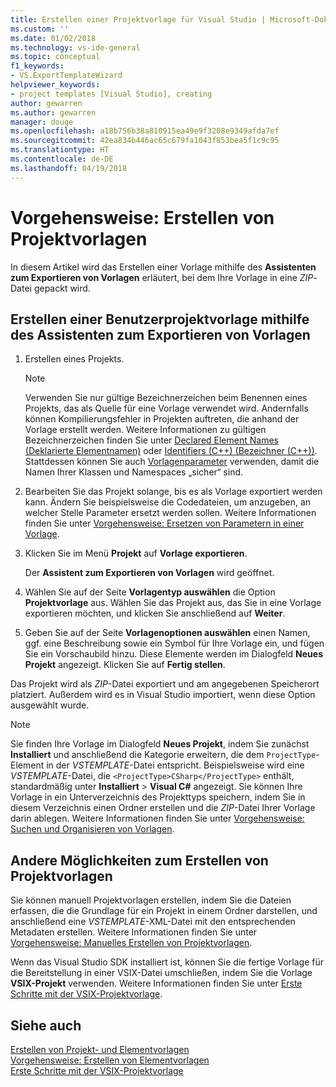 ```yaml
---
title: Erstellen einer Projektvorlage für Visual Studio | Microsoft-Dokumentation
ms.custom: ''
ms.date: 01/02/2018
ms.technology: vs-ide-general
ms.topic: conceptual
f1_keywords:
- VS.ExportTemplateWizard
helpviewer_keywords:
- project templates [Visual Studio], creating
author: gewarren
ms.author: gewarren
manager: douge
ms.openlocfilehash: a18b756b38a810915ea49e9f3208e9349afda7ef
ms.sourcegitcommit: 42ea834b446ac65c679fa1043f853bea5f1c9c95
ms.translationtype: HT
ms.contentlocale: de-DE
ms.lasthandoff: 04/19/2018
---
```

# <a name="how-to-create-project-templates"></a>Vorgehensweise: Erstellen von Projektvorlagen

In diesem Artikel wird das Erstellen einer Vorlage mithilfe des **Assistenten zum Exportieren von Vorlagen** erläutert, bei dem Ihre Vorlage in eine *ZIP*-Datei gepackt wird.

## <a name="to-create-a-user-project-template-by-using-the-export-template-wizard"></a>Erstellen einer Benutzerprojektvorlage mithilfe des Assistenten zum Exportieren von Vorlagen

1. Erstellen eines Projekts.

    > [!NOTE]
    > Verwenden Sie nur gültige Bezeichnerzeichen beim Benennen eines Projekts, das als Quelle für eine Vorlage verwendet wird. Andernfalls können Kompilierungsfehler in Projekten auftreten, die anhand der Vorlage erstellt werden. Weitere Informationen zu gültigen Bezeichnerzeichen finden Sie unter [Declared Element Names (Deklarierte Elementnamen)](/dotnet/visual-basic/programming-guide/language-features/declared-elements/declared-element-names) oder [Identifiers (C++) (Bezeichner (C++))](/cpp/cpp/identifiers-cpp). Stattdessen können Sie auch [Vorlagenparameter](../ide/template-parameters.md) verwenden, damit die Namen Ihrer Klassen und Namespaces „sicher“ sind.

1. Bearbeiten Sie das Projekt solange, bis es als Vorlage exportiert werden kann. Ändern Sie beispielsweise die Codedateien, um anzugeben, an welcher Stelle Parameter ersetzt werden sollen. Weitere Informationen finden Sie unter [Vorgehensweise: Ersetzen von Parametern in einer Vorlage](../ide/how-to-substitute-parameters-in-a-template.md).

1. Klicken Sie im Menü **Projekt** auf **Vorlage exportieren**.

   Der **Assistent zum Exportieren von Vorlagen** wird geöffnet.

1. Wählen Sie auf der Seite **Vorlagentyp auswählen** die Option **Projektvorlage** aus. Wählen Sie das Projekt aus, das Sie in eine Vorlage exportieren möchten, und klicken Sie anschließend auf **Weiter**.

1. Geben Sie auf der Seite **Vorlagenoptionen auswählen** einen Namen, ggf. eine Beschreibung sowie ein Symbol für Ihre Vorlage ein, und fügen Sie ein Vorschaubild hinzu. Diese Elemente werden im Dialogfeld **Neues Projekt** angezeigt. Klicken Sie auf **Fertig stellen**.

  Das Projekt wird als *ZIP*-Datei exportiert und am angegebenen Speicherort platziert. Außerdem wird es in Visual Studio importiert, wenn diese Option ausgewählt wurde.

>[!NOTE]
> Sie finden Ihre Vorlage im Dialogfeld **Neues Projekt**, indem Sie zunächst **Installiert** und anschließend die Kategorie erweitern, die dem `ProjectType`-Element in der *VSTEMPLATE*-Datei entspricht. Beispielsweise wird eine *VSTEMPLATE*-Datei, die `<ProjectType>CSharp</ProjectType>` enthält, standardmäßig unter **Installiert** > **Visual C#** angezeigt. Sie können Ihre Vorlage in ein Unterverzeichnis des Projekttyps speichern, indem Sie in diesem Verzeichnis einen Ordner erstellen und die *ZIP*-Datei Ihrer Vorlage darin ablegen. Weitere Informationen finden Sie unter [Vorgehensweise: Suchen und Organisieren von Vorlagen](../ide/how-to-locate-and-organize-project-and-item-templates.md).

## <a name="other-ways-to-create-project-templates"></a>Andere Möglichkeiten zum Erstellen von Projektvorlagen

Sie können manuell Projektvorlagen erstellen, indem Sie die Dateien erfassen, die die Grundlage für ein Projekt in einem Ordner darstellen, und anschließend eine *VSTEMPLATE*-XML-Datei mit den entsprechenden Metadaten erstellen. Weitere Informationen finden Sie unter [Vorgehensweise: Manuelles Erstellen von Projektvorlagen](../ide/how-to-manually-create-web-templates.md).

Wenn das Visual Studio SDK installiert ist, können Sie die fertige Vorlage für die Bereitstellung in einer VSIX-Datei umschließen, indem Sie die Vorlage **VSIX-Projekt** verwenden. Weitere Informationen finden Sie unter [Erste Schritte mit der VSIX-Projektvorlage](../extensibility/getting-started-with-the-vsix-project-template.md).

## <a name="see-also"></a>Siehe auch

[Erstellen von Projekt- und Elementvorlagen](../ide/creating-project-and-item-templates.md)  
[Vorgehensweise: Erstellen von Elementvorlagen](../ide/how-to-create-item-templates.md)  
[Erste Schritte mit der VSIX-Projektvorlage](../extensibility/getting-started-with-the-vsix-project-template.md)

